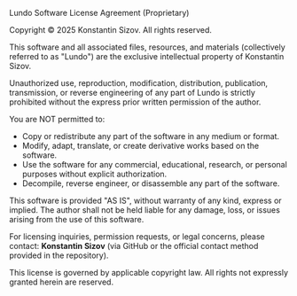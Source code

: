 Lundo Software License Agreement (Proprietary)

Copyright © 2025 Konstantin Sizov. All rights reserved.

This software and all associated files, resources, and materials (collectively referred to as "Lundo") are the exclusive intellectual property of Konstantin Sizov.

Unauthorized use, reproduction, modification, distribution, publication, transmission, or reverse engineering of any part of Lundo is strictly prohibited without the express prior written permission of the author.

You are NOT permitted to:
- Copy or redistribute any part of the software in any medium or format.
- Modify, adapt, translate, or create derivative works based on the software.
- Use the software for any commercial, educational, research, or personal purposes without explicit authorization.
- Decompile, reverse engineer, or disassemble any part of the software.

This software is provided "AS IS", without warranty of any kind, express or implied. The author shall not be held liable for any damage, loss, or issues arising from the use of this software.

For licensing inquiries, permission requests, or legal concerns, please contact:
**Konstantin Sizov** (via GitHub or the official contact method provided in the repository).

This license is governed by applicable copyright law. All rights not expressly granted herein are reserved.
